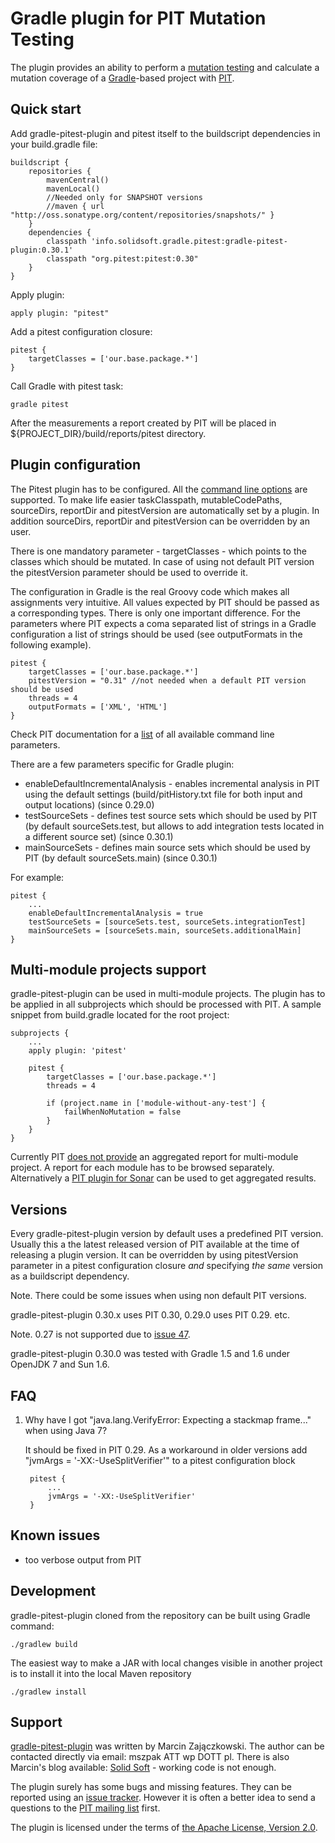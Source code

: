 # Gradle plugin for PIT Mutation Testing

The plugin provides an ability to perform a [mutation testing](https://en.wikipedia.org/wiki/Mutation_testing) and
calculate a mutation coverage of a [Gradle](http://gradle.org/)-based project with [PIT](http://pitest.org/).

## Quick start

Add gradle-pitest-plugin and pitest itself to the buildscript dependencies in your build.gradle file:

    buildscript {
        repositories {
            mavenCentral()
            mavenLocal()
            //Needed only for SNAPSHOT versions
            //maven { url "http://oss.sonatype.org/content/repositories/snapshots/" }
        }
        dependencies {
            classpath 'info.solidsoft.gradle.pitest:gradle-pitest-plugin:0.30.1'
            classpath "org.pitest:pitest:0.30"
        }
    }

Apply plugin:

    apply plugin: "pitest"

Add a pitest configuration closure:

    pitest {
        targetClasses = ['our.base.package.*']
    }

Call Gradle with pitest task:

    gradle pitest

After the measurements a report created by PIT will be placed in ${PROJECT_DIR}/build/reports/pitest directory.

## Plugin configuration

The Pitest plugin has to be configured. All the [command line options](http://pitest.org/quickstart/commandline/) are
supported. To make life easier taskClasspath, mutableCodePaths, sourceDirs, reportDir and pitestVersion are
automatically set by a plugin. In addition sourceDirs, reportDir and pitestVersion can be overridden by an user.

There is one mandatory parameter - targetClasses - which points to the classes which should be mutated. In case of using
not default PIT version the pitestVersion parameter should be used to override it.

The configuration in Gradle is the real Groovy code which makes all assignments very intuitive. All values expected by
PIT should be passed as a corresponding types. There is only one important difference. For the parameters where PIT expects
a coma separated list of strings in a Gradle configuration a list of strings should be used (see outputFormats in the 
following example).

    pitest {
        targetClasses = ['our.base.package.*']
        pitestVersion = "0.31" //not needed when a default PIT version should be used
        threads = 4
        outputFormats = ['XML', 'HTML']
    }

Check PIT documentation for a [list](http://pitest.org/quickstart/commandline/) of all available command line parameters.

There are a few parameters specific for Gradle plugin:
 - enableDefaultIncrementalAnalysis - enables incremental analysis in PIT using the default settings (build/pitHistory.txt
file for both input and output locations) (since 0.29.0)
 - testSourceSets - defines test source sets which should be used by PIT (by default sourceSets.test, but allows
to add integration tests located in a different source set) (since 0.30.1)
 - mainSourceSets - defines main source sets which should be used by PIT (by default sourceSets.main) (since 0.30.1)

For example:

    pitest {
        ...
        enableDefaultIncrementalAnalysis = true
        testSourceSets = [sourceSets.test, sourceSets.integrationTest]
        mainSourceSets = [sourceSets.main, sourceSets.additionalMain]
    }

## Multi-module projects support

gradle-pitest-plugin can be used in multi-module projects. The plugin has to be applied in all subprojects which should be
processed with PIT. A sample snippet from build.gradle located for the root project:

    subprojects {
        ...
        apply plugin: 'pitest'

        pitest {
            targetClasses = ['our.base.package.*']
            threads = 4

            if (project.name in ['module-without-any-test'] {
                failWhenNoMutation = false
            }
        }
    }

Currently PIT [does not provide](https://code.google.com/p/pitestrunner/issues/detail?id=41) an aggregated report for
multi-module project. A report for each module has to be browsed separately. Alternatively a
[PIT plugin for Sonar](https://docs.codehaus.org/display/SONAR/Pitest) can be used to get aggregated results.

## Versions

Every gradle-pitest-plugin version by default uses a predefined PIT version. Usually this a the latest released version
of PIT available at the time of releasing a plugin version. It can be overridden by using pitestVersion parameter
in a pitest configuration closure *and* specifying *the same* version as a buildscript dependency.

Note. There could be some issues when using non default PIT versions.

gradle-pitest-plugin 0.30.x uses PIT 0.30, 0.29.0 uses PIT 0.29. etc.

Note. 0.27 is not supported due to [issue 47](https://code.google.com/p/pitestrunner/issues/detail?id=47).

gradle-pitest-plugin 0.30.0 was tested with Gradle 1.5 and 1.6 under OpenJDK 7 and Sun 1.6.

## FAQ

1. Why have I got "java.lang.VerifyError: Expecting a stackmap frame..." when using Java 7?

    It should be fixed in PIT 0.29.
    As a workaround in older versions add "jvmArgs = '-XX:-UseSplitVerifier'" to a pitest configuration block

        pitest {
            ...
            jvmArgs = '-XX:-UseSplitVerifier'
        }

## Known issues

 - too verbose output from PIT

## Development

gradle-pitest-plugin cloned from the repository can be built using Gradle command:

    ./gradlew build

The easiest way to make a JAR with local changes visible in another project is to install it into the local Maven repository

    ./gradlew install

## Support

[gradle-pitest-plugin](http://gradle-pitest-plugin.solidsoft.info/) was written by Marcin Zajączkowski.
The author can be contacted directly via email: mszpak ATT wp DOTT pl.
There is also Marcin's blog available: [Solid Soft](http://blog.solidsoft.info) - working code is not enough.

The plugin surely has some bugs and missing features. They can be reported using an [issue tracker](https://github.com/szpak/gradle-pitest-plugin/issues).
However it is often a better idea to send a questions to the [PIT mailing list](http://groups.google.com/group/pitusers) first.

The plugin is licensed under the terms of [the Apache License, Version 2.0](https://www.apache.org/licenses/LICENSE-2.0.txt).
